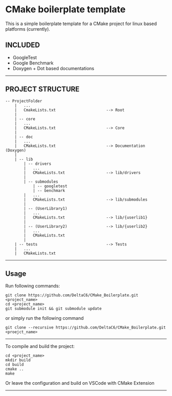# CMake boilerplate template

This is a simple boilerplate template for a CMake project for linux based
platforms (currently).

## INCLUDED
- GoogleTest
- Google Benchmark
- Doxygen + Dot based documentations

---
## PROJECT STRUCTURE

```
-- ProjectFolder
    |   ...
    |   CmakeLists.txt                      --> Root
    |
    | -- core
    |   ...
    |   CMakeLists.txt                      --> Core
    |
    | -- doc
    |   ...
    |   CMakeLists.txt                      --> Documentation (Doxygen)
    |
    | -- lib
        | -- drivers
        |   ...
        |   CMakeLists.txt                  --> lib/drivers
        |
        | -- submodules
            | -- googletest
            | -- benchmark
        |   ...
        |   CMakeLists.txt                  --> lib/submodules
        |
        | -- (UserLibrary1)
        |   ...
        |   CMakeLists.txt                  --> lib/{userlib1}
        |
        | -- (UserLibrary2)                 --> lib/{userlib2}
        |   ...
        |   CMakeLists.txt
        |
    | -- tests                              --> Tests
    |   ...
    |   CMakeLists.txt
```
---

## Usage

Run following commands:
```
git clone https://github.com/DeltaC6/CMake_Boilerplate.git <project_name>
cd <project_name>
git submodule init && git submodule update
```
or simply run the following command
```
git clone --recursive https://github.com/DeltaC6/CMake_Boilerplate.git <proejct_name>
```
---

To compile and build the project:
```
cd <project_name>
mkdir build
cd build
cmake ..
make
```
Or leave the configuration and build on VSCode with CMake Extension

---